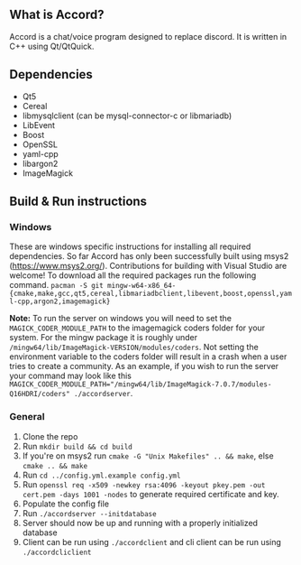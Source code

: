 ## What is Accord?

Accord is a chat/voice program designed to replace discord. It is written in C++ using Qt/QtQuick.

## Dependencies

* Qt5
* Cereal
* libmysqlclient (can be mysql-connector-c or libmariadb)
* LibEvent
* Boost
* OpenSSL
* yaml-cpp
* libargon2
* ImageMagick

## Build & Run instructions

### Windows

These are windows specific instructions for installing all required dependencies.
So far Accord has only been successfully built using msys2 (https://www.msys2.org/).
Contributions for building with Visual Studio are welcome!
To download all the required packages run the following command.
`pacman -S git mingw-w64-x86_64-{cmake,make,gcc,qt5,cereal,libmariadbclient,libevent,boost,openssl,yaml-cpp,argon2,imagemagick}`

**Note:** To run the server on windows you will need to set the `MAGICK_CODER_MODULE_PATH` to the imagemagick
coders folder for your system. For the mingw package it is roughly under `/mingw64/lib/ImageMagick-VERSION/modules/coders`.
Not setting the environment variable to the coders folder will result in a crash when a user tries to create a community.
As an example, if you wish to run the server your command may look like this
`MAGICK_CODER_MODULE_PATH="/mingw64/lib/ImageMagick-7.0.7/modules-Q16HDRI/coders" ./accordserver`.

### General

1. Clone the repo
2. Run `mkdir build && cd build`
3. If you're on msys2 run `cmake -G "Unix Makefiles" .. && make`, else `cmake .. && make`
4. Run `cd ../config.yml.example config.yml`
5. Run `openssl req -x509 -newkey rsa:4096 -keyout pkey.pem -out cert.pem -days
 1001 -nodes` to generate required certificate and key.
6. Populate the config file
7. Run `./accordserver --initdatabase`
8. Server should now be up and running with a properly initialized database
9. Client can be run using `./accordclient` and cli client can be run using `./accordcliclient`
